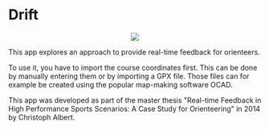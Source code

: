 Drift
=====

<p align="center"><img src="https://raw.githubusercontent.com/chrisalbert/Drift/master/Assets/overview.png?token=3205738__eyJzY29wZSI6IlJhd0Jsb2I6Y2hyaXNhbGJlcnQvRHJpZnQvbWFzdGVyL0Fzc2V0cy9vdmVydmlldy5wbmciLCJleHBpcmVzIjoxNDA1NjEwODQ0fQ%3D%3D--bf50fbd1885f1076d2ead62bb80738eff5359333"/></p>

This app explores an approach to provide real-time feedback for orienteers.

To use it, you have to import the course coordinates first. This can be done by manually entering them or by importing a GPX file. Those files can for example be created using the popular map-making software OCAD.

This app was developed as part of the master thesis "Real-time Feedback in High Performance Sports Scenarios: A Case Study for Orienteering" in 2014 by Christoph Albert. 